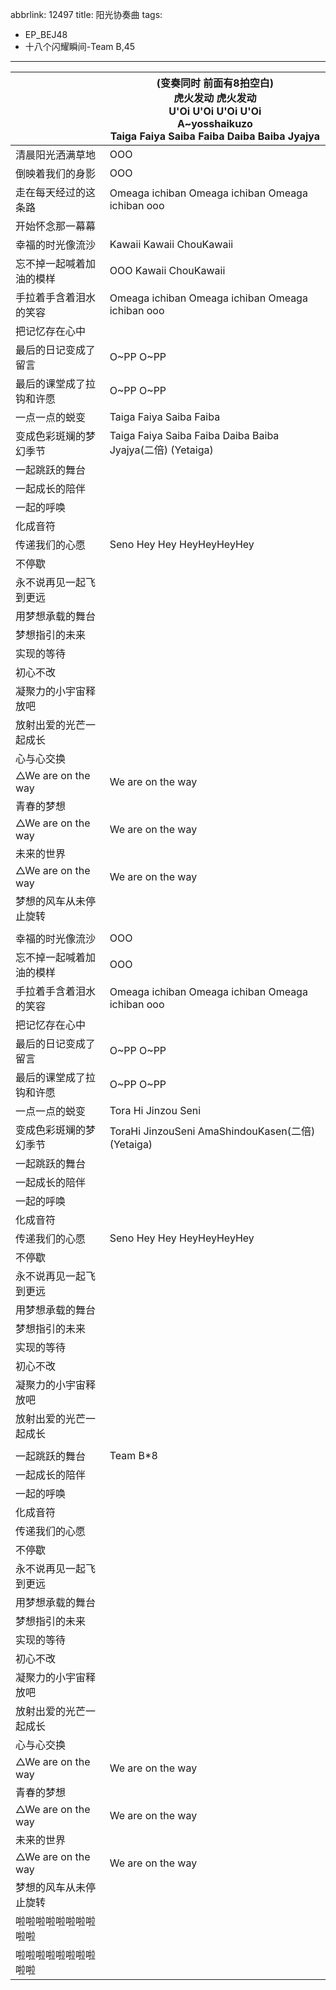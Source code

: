abbrlink: 12497
title: 阳光协奏曲
tags:
  - EP_BEJ48
  - 十八个闪耀瞬间-Team B,45
---
|      |(变奏同时 前面有8拍空白)<br>虎火发动 虎火发动<br>U'Oi U'Oi U'Oi U'Oi<br>A~yosshaikuzo<br>Taiga Faiya Saiba Faiba Daiba Baiba Jyajya|
|--|--|
|清晨阳光洒满草地|OOO|
|倒映着我们的身影|OOO|
|走在每天经过的这条路|Omeaga ichiban Omeaga ichiban Omeaga ichiban ooo|
|开始怀念那一幕幕|      |
|幸福的时光像流沙|Kawaii Kawaii ChouKawaii|
|忘不掉一起喊着加油的模样|OOO Kawaii ChouKawaii|
|手拉着手含着泪水的笑容|Omeaga ichiban Omeaga ichiban Omeaga ichiban ooo|
|把记忆存在心中|      |
|最后的日记变成了留言|O~PP O~PP|
|最后的课堂成了拉钩和许愿|O~PP O~PP|
|一点一点的蜕变|Taiga Faiya Saiba Faiba|
|变成色彩斑斓的梦幻季节|Taiga Faiya Saiba Faiba Daiba Baiba Jyajya(二倍) (Yetaiga)|
|一起跳跃的舞台|      |
|一起成长的陪伴|      |
|一起的呼唤|      |
|化成音符|      |
|传递我们的心愿|Seno Hey Hey HeyHeyHeyHey|
|不停歇|      |
|永不说再见一起飞到更远|      |
|用梦想承载的舞台|      |
|梦想指引的未来|      |
|实现的等待|      |
|初心不改|      |
|凝聚力的小宇宙释放吧|      |
|放射出爱的光芒一起成长|      |
|心与心交换|      |
|△We are on the way|We are on the way|
|青春的梦想|      |
|△We are on the way|We are on the way|
|未来的世界|      |
|△We are on the way|We are on the way|
|梦想的风车从未停止旋转|      |
|      |      |
|幸福的时光像流沙|OOO|
|忘不掉一起喊着加油的模样|OOO|
|手拉着手含着泪水的笑容|Omeaga ichiban Omeaga ichiban Omeaga ichiban ooo|
|把记忆存在心中|      |
|最后的日记变成了留言|O~PP O~PP|
|最后的课堂成了拉钩和许愿|O~PP O~PP|
|一点一点的蜕变|Tora Hi Jinzou Seni|
|变成色彩斑斓的梦幻季节|ToraHi JinzouSeni AmaShindouKasen(二倍) (Yetaiga)|
|一起跳跃的舞台|      |
|一起成长的陪伴|      |
|一起的呼唤|      |
|化成音符|      |
|传递我们的心愿|Seno Hey Hey HeyHeyHeyHey|
|不停歇|      |
|永不说再见一起飞到更远|      |
|用梦想承载的舞台|      |
|梦想指引的未来|      |
|实现的等待|      |
|初心不改|      |
|凝聚力的小宇宙释放吧|      |
|放射出爱的光芒一起成长|      |
|      |      |
|一起跳跃的舞台|Team B*8|
|一起成长的陪伴|      |
|一起的呼唤|      |
|化成音符|      |
|传递我们的心愿|      |
|不停歇|      |
|永不说再见一起飞到更远|      |
|用梦想承载的舞台|      |
|梦想指引的未来|      |
|实现的等待|      |
|初心不改|      |
|凝聚力的小宇宙释放吧|      |
|放射出爱的光芒一起成长|      |
|心与心交换|      |
|△We are on the way|We are on the way|
|青春的梦想|      |
|△We are on the way|We are on the way|
|未来的世界|      |
|△We are on the way|We are on the way|
|梦想的风车从未停止旋转|      |
|啦啦啦啦啦啦啦啦啦啦|      |
|啦啦啦啦啦啦啦啦啦啦|      |